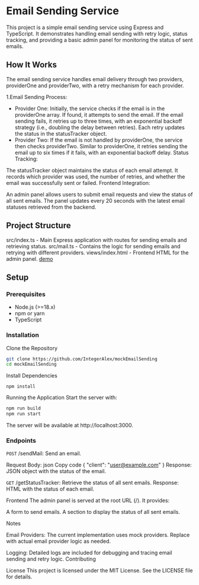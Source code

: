 # Email Sending Service

This project is a simple email sending service using Express and TypeScript. It demonstrates handling email sending with retry logic, status tracking, and providing a basic admin panel for monitoring the status of sent emails.

## How It Works

The email sending service handles email delivery through two providers, providerOne and providerTwo, with a retry mechanism for each provider.

1.Email Sending Process:

 - Provider One: Initially, the service checks if the email is in the providerOne array. If found, it attempts to send the email. If the email sending fails, it retries up to three times, with an exponential backoff strategy (i.e., doubling the delay between retries). Each retry updates the status in the statusTracker object.
 - Provider Two: If the email is not handled by providerOne, the service then checks providerTwo. Similar to providerOne, it retries sending the email up to six times if it fails, with an exponential backoff delay.
Status Tracking:

The statusTracker object maintains the status of each email attempt. It records which provider was used, the number of retries, and whether the email was successfully sent or failed.
Frontend Integration:

An admin panel allows users to submit email requests and view the status of all sent emails. The panel updates every 20 seconds with the latest email statuses retrieved from the backend.

## Project Structure

src/index.ts - Main Express application with routes for sending emails and retrieving status.
src/mail.ts - Contains the logic for sending emails and retrying with different providers.
views/index.html - Frontend HTML for the admin panel.
[demo]()

## Setup

### Prerequisites
 - Node.js (>=18.x)
 - npm or yarn
 - TypeScript

### Installation

Clone the Repository

```bash
git clone https://github.com/IntegerAlex/mockEmailSending
cd mockEmailSending
```

Install Dependencies

`npm install`


Running the Application
Start the server with:

```bash
npm run build
npm run start
```

The server will be available at http://localhost:3000.

### Endpoints

`POST` /sendMail: Send an email.

Request Body:
json
Copy code
{ "client": "user@example.com" }
Response: JSON object with the status of the email.

`GET` /getStatusTracker: Retrieve the status of all sent emails.
Response: HTML with the status of each email.

Frontend
The admin panel is served at the root URL (/). It provides:

A form to send emails.
A section to display the status of all sent emails.

Notes

Email Providers: The current implementation uses mock providers. Replace with actual email provider logic as needed.

Logging: Detailed logs are included for debugging and tracing email sending and retry logic.
Contributing

License
This project is licensed under the MIT License. See the LICENSE file for details.
